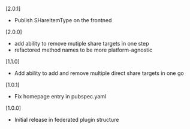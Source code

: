 [2.0.1]
* Publish SHareItemType on the frontned

[2.0.0]
* add ability to remove mutiple share targets in one step
* refactored method names to be more platform-agnostic

[1.1.0]
* Add ability to add and remove multiple direct share targets in one go

[1.0.1]
* Fix homepage entry in pubspec.yaml

[1.0.0]
* Initial release in federated plugin structure
